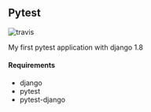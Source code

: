 Pytest
--
![travis](https://travis-ci.org/jang4427/pytest.svg?branch=master)

My first pytest application with django 1.8

#### Requirements

* django
* pytest
* pytest-django

